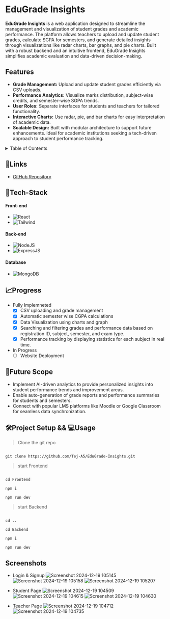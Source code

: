 # EduGrade Insights

**EduGrade Insights** is a web application designed to streamline the management and visualization of student grades and academic performance. The platform allows teachers to upload and update student grades, calculate SGPA for semesters, and generate detailed insights through visualizations like radar charts, bar graphs, and pie charts. Built with a robust backend and an intuitive frontend, EduGrade Insights simplifies academic evaluation and data-driven decision-making.



## Features


- **Grade Management:** Upload and update student grades efficiently via CSV uploads.
- **Performance Analytics:** Visualize marks distribution, subject-wise credits, and semester-wise SGPA trends.
- **User Roles:** Separate interfaces for students and teachers for tailored functionality.
- **Interactive Charts:** Use radar, pie, and bar charts for easy interpretation of academic data.
- **Scalable Design:** Built with modular architecture to support future enhancements.
Ideal for academic institutions seeking a tech-driven approach to student performance tracking.


<details>
<summary>Table of Contents</summary>

- [Description](#description)
- [Links](#links)
- [Tech Stack](#tech-stack)
- [Progress](#progress)
- [Future Scope](#future-scope)
- [Project Setup](#project-setup)
- [Screenshots](#screenshots)

</details>
 
## 🔗Links    

- [GitHub Repository](https://github.com/Tej-A5/EduGrade-Insights)


## 🤖Tech-Stack


#### Front-end

- ![React](https://img.shields.io/badge/react-%2320232a.svg?style=for-the-badge&logo=react&logoColor=%2361DAFB)
- ![Tailwind](https://img.shields.io/badge/Tailwind_CSS-38B2AC?style=for-the-badge&logo=tailwind-css&logoColor=white) 

#### Back-end
- ![NodeJS](https://img.shields.io/badge/Node.js-43853D?style=for-the-badge&logo=node.js&logoColor=white)
- ![ExpressJS](https://img.shields.io/badge/Express.js-404D59?style=for-the-badge)
  
#### Database
- ![MongoDB](https://img.shields.io/badge/MongoDB-4EA94B?style=for-the-badge&logo=mongodb&logoColor=white)


## 📈Progress
- Fully Implemneted
     - [x] CSV uploading and grade management 
     - [x] Automatic semester wise CGPA calculations
     - [x] Data Visualization using charts and graph
     - [x] Searching and filtering grades and performance data based on registration ID, subject, semester, and exam type.
     - [x] Performance tracking by displaying statistics for each subject in real time.

- In Progress
     - [ ] Website Deployment

## 🔮Future Scope

- Implement AI-driven analytics to provide personalized insights into student performance trends and improvement areas.
- Enable auto-generation of grade reports and performance summaries for students and semesters.
- Connect with popular LMS platforms like Moodle or Google Classroom for seamless data synchronization.

## 🛠Project Setup && 💻Usage
>Clone the git repo
```

git clone https://github.com/Tej-A5/EduGrade-Insights.git

```
>start Frontend
```

cd Frontend

npm i

npm run dev

```
>start Backend
```

cd ..

cd Backend

npm i

npm run dev

```
## Screenshots

- Login & Signup
![Screenshot 2024-12-19 105145](https://github.com/user-attachments/assets/0fb53a05-b72b-4e4d-bec3-f4d8d2f3fc61)
![Screenshot 2024-12-19 105158](https://github.com/user-attachments/assets/3872ba6e-14b9-4d00-ab72-045e65f3a3ca)
![Screenshot 2024-12-19 105207](https://github.com/user-attachments/assets/dae27c6a-9cca-4109-9c9c-5be5b5cd4dff)
  
- Student Page
![Screenshot 2024-12-19 104509](https://github.com/user-attachments/assets/4f779a27-4d46-4aaa-8a27-d2b687d14695)
![Screenshot 2024-12-19 104615](https://github.com/user-attachments/assets/3f50212f-9976-43c4-9481-690e2b0db3de)
![Screenshot 2024-12-19 104630](https://github.com/user-attachments/assets/6b2775f0-c0a6-44c8-a5b0-a6dee7a599e2)

- Teacher Page
![Screenshot 2024-12-19 104712](https://github.com/user-attachments/assets/5dfb07fa-1016-4a69-9b6f-acfc5a31992c)
![Screenshot 2024-12-19 104735](https://github.com/user-attachments/assets/c7f375ad-de9c-4314-a54e-685bb8e008ca)

